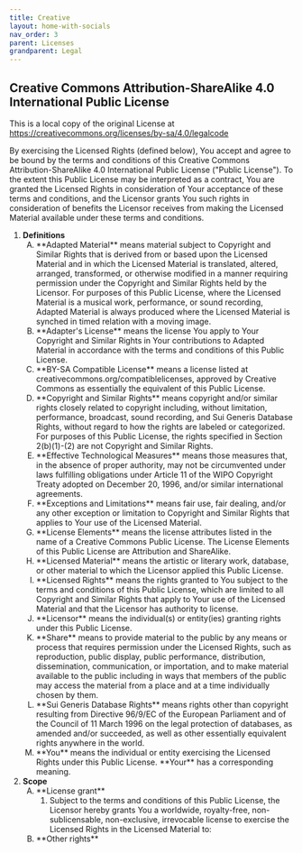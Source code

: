 ```yaml
---
title: Creative
layout: home-with-socials
nav_order: 3
parent: Licenses
grandparent: Legal
---
```


## Creative Commons Attribution-ShareAlike 4.0 International Public License

This is a local copy of the original License at <https://creativecommons.org/licenses/by-sa/4.0/legalcode>

By exercising the Licensed Rights (defined below), You accept and agree to be bound by the terms and conditions of this Creative Commons Attribution-ShareAlike 4.0 International Public License ("Public License"). To the extent this Public License may be interpreted as a contract, You are granted the Licensed Rights in consideration of Your acceptance of these terms and conditions, and the Licensor grants You such rights in consideration of benefits the Licensor receives from making the Licensed Material available under these terms and conditions. 

1. **Definitions**
      <ol type="A">
        <li>
            **Adapted Material** means material subject to Copyright and Similar Rights that is derived from or based upon the Licensed Material and in which the Licensed Material is translated, altered, arranged, transformed, or otherwise modified in a manner requiring permission under the Copyright and Similar Rights held by the Licensor. For purposes of this Public License, where the Licensed Material is a musical work, performance, or sound recording, Adapted Material is always produced where the Licensed Material is synched in timed relation with a moving image.
        </li>
        <li>
            **Adapter's License** means the license You apply to Your Copyright and Similar Rights in Your contributions to Adapted Material in accordance with the terms and conditions of this Public License.
        </li>
        <li>
            **BY-SA Compatible License** means a license listed at creativecommons.org/compatiblelicenses, approved by Creative Commons as essentially the equivalent of this Public License.
        </li>
        <li>
            **Copyright and Similar Rights** means copyright and/or similar rights closely related to copyright including, without limitation, performance, broadcast, sound recording, and Sui Generis Database Rights, without regard to how the rights are labeled or categorized. For purposes of this Public License, the rights specified in Section 2(b)(1)-(2) are not Copyright and Similar Rights.
        </li>
        <li>
            **Effective Technological Measures** means those measures that, in the absence of proper authority, may not be circumvented under laws fulfilling obligations under Article 11 of the WIPO Copyright Treaty adopted on December 20, 1996, and/or similar international agreements.
        </li>
        <li>
            **Exceptions and Limitations** means fair use, fair dealing, and/or any other exception or limitation to Copyright and Similar Rights that applies to Your use of the Licensed Material.
        </li>
        <li>
            **License Elements** means the license attributes listed in the name of a Creative Commons Public License. The License Elements of this Public License are Attribution and ShareAlike.
        </li>
        <li>
            **Licensed Material** means the artistic or literary work, database, or other material to which the Licensor applied this Public License.
        </li>
        <li>
            **Licensed Rights** means the rights granted to You subject to the terms and conditions of this Public License, which are limited to all Copyright and Similar Rights that apply to Your use of the Licensed Material and that the Licensor has authority to license.
        </li>
        <li>
            **Licensor** means the individual(s) or entity(ies) granting rights under this Public License.
        </li>
        <li>
            **Share** means to provide material to the public by any means or process that requires permission under the Licensed Rights, such as reproduction, public display, public performance, distribution, dissemination, communication, or importation, and to make material available to the public including in ways that members of the public may access the material from a place and at a time individually chosen by them.
        </li>
        <li>
            **Sui Generis Database Rights** means rights other than copyright resulting from Directive 96/9/EC of the European Parliament and of the Council of 11 March 1996 on the legal protection of databases, as amended and/or succeeded, as well as other essentially equivalent rights anywhere in the world.
        </li>
        <li>
            **You** means the individual or entity exercising the Licensed Rights under this Public License. **Your** has a corresponding meaning.
        </li>
      </ol>  
2. **Scope**
    <ol type="A">
    <li>
    **License grant**
    <ol>
    <li>
    Subject to the terms and conditions of this Public License, the Licensor hereby grants You a worldwide, royalty-free, non-sublicensable, non-exclusive, irrevocable license to exercise the Licensed Rights in the Licensed Material to:
    </li>
    </ol>
    </li>
        <li>
            **Other rights**
        </li>
    </ol>  

